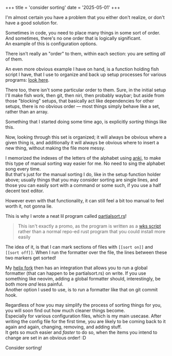 +++
title = 'consider sorting'
date = '2025-05-01'
+++

I'm almost certain you have a problem that you either don't realize, or don't have a good solution for.

Sometimes in code, you need to place many things in some sort of order. And sometimes, there's no one order that is logically significant. \
An example of this is configuration options.

There isn't really an "order" to them, within each section: you are setting *all* of them.

An even more obvious example I have on hand, is a function holding fish script I have, that I use to organize and back up setup processes for various programs: [look here](https://github.com/Axlefublr/dotfiles/blob/main/scripts/setup/dode.fish).

There too, there isn't some particular order to them. Sure, in the initial setup I'll make fish work, then git, then niri, then probably waybar; but aside from those "blocking" setups, that basically act like dependencies for other setups, there is no obvious order — most things simply behave like a set, rather than an array.

Something that I started doing some time ago, is explicitly *sorting* things like this.

Now, looking through this set is organized; it will always be obvious where a given thing is, and additionally it will always be obvious where to insert a new thing, without making the file more messy.

I memorized the indexes of the letters of the alphabet using [anki](@/how-to-anki.md), to make this type of manual sorting way easier for me. No need to sing the alphabet song every time. \
But that's just for the manual sorting I do, like in the setup function holder above; usually things that you may consider sorting are single lines, and those you can easily sort with a command or some such, if you use a half decent text editor.

However even with that functionality, it can still feel a bit too manual to feel worth it, not gonna lie.

This is why I wrote a neat lil program called [partialsort.rs](https://github.com/Axlefublr/dotfiles/blob/main/scripts/partialsort.rs)!

> This isn't exactly a promo, as the program is written as a [wks script](@/rust-scripting/index.md) rather than a normal repo-ed rust program that you could install more easily

The idea of it, is that I can mark sections of files with `[[sort on]]` and `[[sort off]]`. When I run the formatter over the file, the lines between these two markers get sorted!

<!-- [[sort off]] -->

My [helix fork](https://github.com/Axlefublr/helix) then has an integration that allows you to run a global formatter (that can happen to be partialsort.rs) on write. If you use something like neovim, adding a global formatter should, interestingly, be both more *and* less painful. \
Another option I used to use, is to run a formatter like that on git commit hook.

Regardless of how you may simplify the process of sorting things for you, you will soon find out how much cleaner things become. \
Especially for various configuration files, which is my main usecase. After writing the config file for the first time, you are likely to be coming back to it again and again, changing, removing, and adding stuff. \
It gets so much easier and *faster* to do so, when the items you intend to change are set in an obvious order! :D

Consider sorting!
